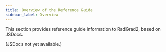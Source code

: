 ```yaml
---
title: Overview of the Reference Guide
sidebar_label: Overview
---
```


This section provides reference guide information to RadGrad2, based on JSDocs.

(JSDocs not yet available.)